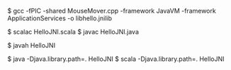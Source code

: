 $ gcc -fPIC -shared MouseMover.cpp -framework JavaVM -framework ApplicationServices -o libhello.jnilib

$ scalac HelloJNI.scala
$ javac HelloJNI.java

$ javah HelloJNI

$ java -Djava.library.path=. HelloJNI
$ scala -Djava.library.path=. HelloJNI
